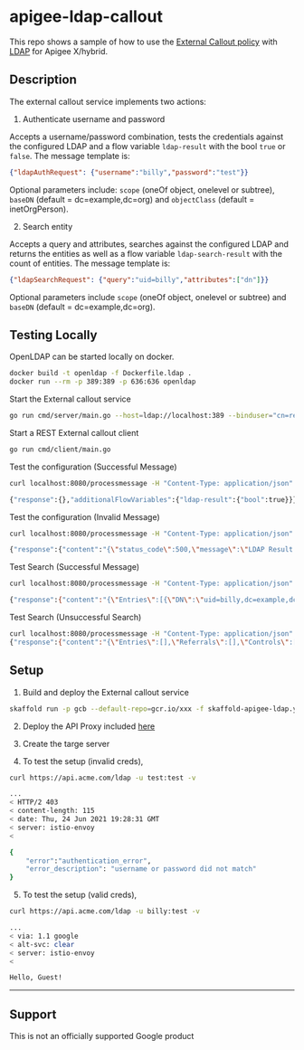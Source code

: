 # apigee-ldap-callout

This repo shows a sample of how to use the [External Callout policy](https://cloud.google.com/apigee/docs/api-platform/reference/policies/external-callout-policy) with [LDAP](https://github.com/go-ldap/ldap) for Apigee X/hybrid.

## Description

The external callout service implements two actions:

1. Authenticate username and password

Accepts a username/password combination, tests the credentials against the configured LDAP and a flow variable `ldap-result` with the bool `true` or `false`. The message template is:

```json
{"ldapAuthRequest": {"username":"billy","password":"test"}}
```

Optional parameters include: `scope` (oneOf object, onelevel or subtree), `baseDN` (default = dc=example,dc=org) and `objectClass` (default = inetOrgPerson).

2. Search entity

Accepts a query and attributes, searches against the configured LDAP and returns the entities as well as a flow variable `ldap-search-result` with the count of entities. The message template is:

```json
{"ldapSearchRequest": {"query":"uid=billy","attributes":["dn"]}}
```

Optional parameters include `scope` (oneOf object, onelevel or subtree) and `baseDN` (default = dc=example,dc=org).

## Testing Locally

OpenLDAP can be started locally on docker. 

```sh
docker build -t openldap -f Dockerfile.ldap .
docker run --rm -p 389:389 -p 636:636 openldap
```

Start the External callout service

```sh
go run cmd/server/main.go --host=ldap://localhost:389 --binduser="cn=readonly,dc=example,dc=org" --bindpasswd=passwr0rd!
```

Start a REST External callout client

```sh
go run cmd/client/main.go
```

Test the configuration (Successful Message)

```sh
curl localhost:8080/processmessage -H "Content-Type: application/json" -d '{"ldapAuthRequest": {"username":"billy","password":"test"}}'

{"response":{},"additionalFlowVariables":{"ldap-result":{"bool":true}}}
```

Test the configuration (Invalid Message)

```sh
curl localhost:8080/processmessage -H "Content-Type: application/json" -d '{"ldapAuthRequest": {"username":"billy","password":"test123"}}'

{"response":{"content":"{\"status_code\":500,\"message\":\"LDAP Result Code 49 \\\"Invalid Credentials\\\": \"}"},"additionalFlowVariables":{"ldap-result":{"bool":false}}}
```

Test Search (Successful Message)

```sh
curl localhost:8080/processmessage -H "Content-Type: application/json" -d '{"ldapSearchRequest": {"query":"uid=billy","attributes":["dn"]}}'

{"response":{"content":"{\"Entries\":[{\"DN\":\"uid=billy,dc=example,dc=org\",\"Attributes\":null}],\"Referrals\":[],\"Controls\":[]}"},"additionalFlowVariables":{"ldap-search-count":{"int32":1}}}
```

Test Search (Unsuccessful Search)

```sh
curl localhost:8080/processmessage -H "Content-Type: application/json" -d '{"ldapSearchRequest": {"query":"uid=bill","attributes":["dn"]}}'
{"response":{"content":"{\"Entries\":[],\"Referrals\":[],\"Controls\":[]}"},"additionalFlowVariables":{"ldap-search-count":{"int32":0}}}
```

## Setup

1. Build and deploy the External callout service

```sh
skaffold run -p gcb --default-repo=gcr.io/xxx -f skaffold-apigee-ldap.yaml
```

2. Deploy the API Proxy included [here](./apiproxy)

3. Create the targe server

4. To test the setup (invalid creds),

```sh
curl https://api.acme.com/ldap -u test:test -v

...
< HTTP/2 403
< content-length: 115
< date: Thu, 24 Jun 2021 19:28:31 GMT
< server: istio-envoy
<

{
    "error":"authentication_error",
    "error_description": "username or password did not match"
}
```

5. To test the setup (valid creds),

```sh
curl https://api.acme.com/ldap -u billy:test -v

...
< via: 1.1 google
< alt-svc: clear
< server: istio-envoy
<

Hello, Guest!
```

___

## Support

This is not an officially supported Google product
